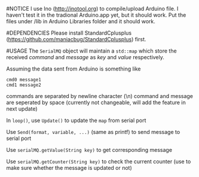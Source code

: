 #NOTICE
I use Ino (http://inotool.org) to compile/upload Arduino file. I haven't test it in the tradional Arduino.app yet, but it should work.
Put the files under /lib in Arduino Libraries folder and it should work.

#DEPENDENCIES
Please install StandardCplusplus (https://github.com/maniacbug/StandardCplusplus) first.

#USAGE
The `SerialMQ` object will maintain a `std::map` which store the received *command* and *message* as *key* and *value* respectively.

Assuming the data sent from Arduino is something like

```
cmd0 message1
cmd1 message2
```
commands are separated by newline character (\n)
command and message are seperated by space 
(currently not changeable, will add the feature in next update)

In `loop()`, use `Update()` to update the `map` from serial port

Use `Send(format, variable, ...)` (same as printf) to send message to serial port

Use `serialMQ.getValue(String key)` to get corresponding message

Use `serialMQ.getCounter(String key)` to check the current counter (use to make sure whether the message is updated or not)
